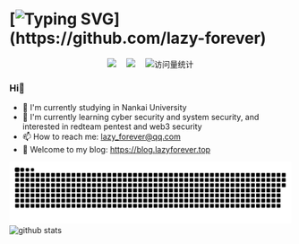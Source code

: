  # [![Typing SVG](https://readme-typing-svg.demolab.com?font=Fira+Code&pause=1000&width=435&lines=Hi%F0%9F%91%8B%2C+I'm+lazy_forever!;Welcome+to+my+homepage!)](https://github.com/lazy-forever)

 <!-- profile logo 个人资料徽标 -->
  <div align="center">
    <a href="https://space.bilibili.com/490568380/"><img src="https://img.shields.io/badge/Bilibili-B站-ff69b4" /></a>&emsp;
    <a href="https://gitee.com/lazy_forever"><img src="https://img.shields.io/badge/gitee-码云-C61B21" /></a>&emsp;
    <!-- visitor statistics logo 访客数统计徽标 -->
    <img src="https://komarev.com/ghpvc/?username=lazy-forever&label=Views&color=0e75b6&style=flat" alt="访问量统计" />
  </div>


<!--
**lazy-forever/lazy-forever** is a ✨ _special_ ✨ repository because its `README.md` (this file) appears on your GitHub profile.

Here are some ideas to get you started:

- 🔭 I’m currently working on ...
- 🌱 I’m currently learning ...
- 👯 I’m looking to collaborate on ...
- 🤔 I’m looking for help with ...
- 💬 Ask me about ...
- 📫 How to reach me: ...
- 😄 Pronouns: ...
- ⚡ Fun fact: ...
-->
### Hi👋
- 🔭 I'm currently studying in Nankai University
- 🌱 I'm currently learning cyber security and system security, and interested in redteam pentest and web3 security
- 📫 How to reach me: lazy_forever@qq.com
- 💬 Welcome to my blog: https://blog.lazyforever.top

<!-- Snake Code Contribution Map 贪吃蛇代码贡献图 -->
<picture>
  <source media="(prefers-color-scheme: dark)" srcset="https://raw.githubusercontent.com/lazy-forever/lazy-forever/output/github-contribution-grid-snake-dark.svg">
  <source media="(prefers-color-scheme: light)" srcset="https://raw.githubusercontent.com/lazy-forever/lazy-forever/output/github-contribution-grid-snake.svg">
  <img alt="github contribution grid snake animation" src="https://raw.githubusercontent.com/lazy-forever/lazy-forever/output/github-contribution-grid-snake.svg">
</picture>
<!--
<img src='https://github-readme-stats.vercel.app/api?username=lazy-forever&show_icons=true&theme=tokyonight'>
-->
<picture>
  <source media="(prefers-color-scheme: dark)" srcset="https://github-readme-stats.vercel.app/api?username=lazy-forever&show_icons=true&theme=tokyonight">
  <source media="(prefers-color-scheme: light)" srcset="https://github-readme-stats.vercel.app/api?username=lazy-forever&show_icons=true&theme=buefy">
  <img alt="github stats" src="https://github-readme-stats.vercel.app/api?username=lazy-forever&show_icons=true&theme=buefy">
</picture>
